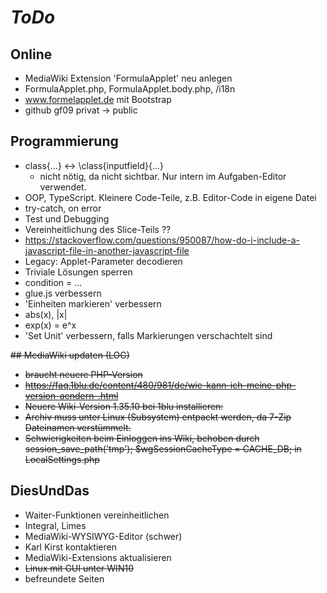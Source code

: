 # *ToDo* #
## Online
* MediaWiki Extension 'FormulaApplet' neu anlegen
* FormulaApplet.php, FormulaApplet.body.php, /i18n
* www.formelapplet.de mit Bootstrap
* github gf09 privat -> public

## Programmierung
* class{...} <-> \class{inputfield}{...}
    * nicht nötig, da nicht sichtbar. Nur intern im Aufgaben-Editor verwendet.
* OOP, TypeScript. Kleinere Code-Teile, z.B. Editor-Code in eigene Datei
* try-catch, on error
* Test und Debugging
* Vereinheitlichung des Slice-Teils ??
* https://stackoverflow.com/questions/950087/how-do-i-include-a-javascript-file-in-another-javascript-file
* Legacy: Applet-Parameter decodieren
* Triviale Lösungen sperren
* condition = ...
* glue.js verbessern
* 'Einheiten markieren' verbessern
* abs(x), |x|
* exp(x) = e^x
* 'Set Unit' verbessern, falls Markierungen verschachtelt sind


<s>## MediaWiki updaten (LOG)
* braucht neuere PHP-Version
* https://faq.1blu.de/content/480/981/de/wie-kann-ich-meine-php-version-aendern-.html
* Neuere Wiki-Version 1.35.10 bei 1blu installieren:
* Archiv muss unter Linux (Subsystem) entpackt werden, 
  da 7-Zip Dateinamen verstümmelt.
* Schwierigkeiten beim Einloggen ins Wiki, behoben durch
  session_save_path('tmp');
  $wgSessionCacheType = CACHE_DB;
  in LocalSettings.php
  </s>


## DiesUndDas
* Waiter-Funktionen vereinheitlichen
* Integral, Limes
* MediaWiki-WYSIWYG-Editor (schwer)
* Karl Kirst kontaktieren
* MediaWiki-Extensions aktualisieren
* <s>Linux mit GUI unter WIN10</s>
* befreundete Seiten


